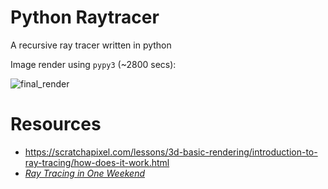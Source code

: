 # Python Raytracer
A recursive ray tracer written in python

Image render using `pypy3` (~2800 secs):

![final_render](https://github.com/RW-77/python-raytracer/assets/79298723/8b4a3538-74fc-43e5-bdf6-6959dac1badb)

# Resources
- https://scratchapixel.com/lessons/3d-basic-rendering/introduction-to-ray-tracing/how-does-it-work.html
- [_Ray Tracing in One Weekend_](https://raytracing.github.io/books/RayTracingInOneWeekend.html)
